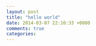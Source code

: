 ```yaml
---
layout: post
title: "hello world"
date: 2014-03-07 22:10:33 +0800
comments: true
categories: 
---
```

